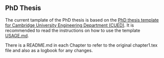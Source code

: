 PhD Thesis
---

The current tamplate of the PhD thesis is based on the
[PhD thesis template for Cambridge University Engineering Department (CUED)](https://github.com/kks32/phd-thesis-template).
It is recommended to read the instructions on how to use the template
[USAGE.md](https://github.com/kks32/phd-thesis-template/blob/master/README.md).


There is a README.md in each Chapter to refer to the original chapter1.tex file
and also as a logbook for any changes.
